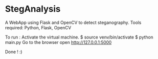 # StegAnalysis

A WebApp using Flask and OpenCV to detect steganography.
Tools required: Python, Flask, OpenCV

To run : Activate the virtual machine.
$ source venv/bin/activate
$ python main.py
Go to the browser open http://127.0.0.1:5000

Done ! :)
